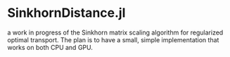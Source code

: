 # SinkhornDistance.jl

a work in progress of the Sinkhorn matrix scaling algorithm for regularized
optimal transport. The plan is to have a small, simple implementation that
works on both CPU and GPU.
